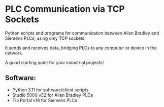 # PLC Communication via TCP Sockets

Python scripts and programs for communication between Allen Bradley and Siemens PLCs, using only TCP sockets

It sends and receives data, bridging PLCs to any computer or device in the network.

A good starting point for your industrial projects!


## Software:
- Python 3.11 for software/client scripts
- Studio 5000 v32 for Allen Bradley PLCs
- Tia Portal v18 for Siemens PLCs